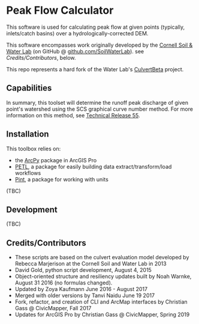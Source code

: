 # Peak Flow Calculator

This software is used for calculating peak flow at given points (typically, inlets/catch basins) over a hydrologically-corrected DEM.

This software encompasses work originally developed by the [Cornell Soil & Water Lab](http://soilandwater.bee.cornell.edu/) (on GitHub @ [github.com/SoilWaterLab](https://github.com/SoilWaterLab)). see *Credits/Contributors*, below. 

This repo represents a hard fork of the Water Lab's [CulvertBeta](https://github.com/SoilWaterLab/CulvertEvaluation) project.

## Capabilities

In summary, this toolset will determine the runoff peak discharge of given point's watershed using the SCS graphical curve number method. For more information on this method, see [Technical Release 55](https://www.nrcs.usda.gov/Internet/FSE_DOCUMENTS/stelprdb1044171.pdf).

## Installation

This toolbox relies on:

* the [ArcPy](https://pro.arcgis.com/en/pro-app/arcpy/get-started/what-is-arcpy-.htm) package in ArcGIS Pro
* [PETL](https://petl.readthedocs.io/en/stable/), a package for easily building data extract/transform/load workflows
* [Pint](https://pint.readthedocs.io), a package for working with units

(TBC)

## Development

(TBC)

## Credits/Contributors

* These scripts are based on the culvert evaluation model developed by Rebecca Marjerison at the Cornell Soil and Water Lab in 2013
* David Gold, python script development, August 4, 2015
* Object-oriented structure and resiliency updates built by Noah Warnke, August 31 2016 (no formulas changed).
* Updated by Zoya Kaufmann June 2016 - August 2017
* Merged with older versions by Tanvi Naidu June 19 2017
* Fork, refactor, and creation of CLI and ArcMap interfaces by Christian Gass @ CivicMapper, Fall 2017
* Updates for ArcGIS Pro by Christian Gass @ CivicMapper, Spring 2019